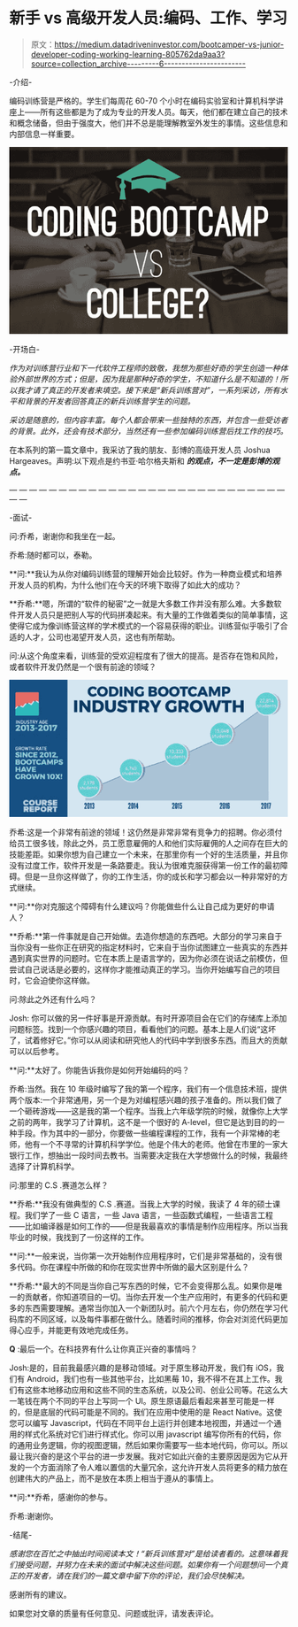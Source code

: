# 新手 vs 高级开发人员:编码、工作、学习

> 原文：<https://medium.datadriveninvestor.com/bootcamper-vs-junior-developer-coding-working-learning-805762da9aa3?source=collection_archive---------6----------------------->

-介绍-

编码训练营是严格的。学生们每周花 60-70 个小时在编码实验室和计算机科学讲座上——所有这些都是为了成为专业的开发人员。每天，他们都在建立自己的技术和概念储备，但由于强度大，他们并不总是能理解教室外发生的事情。这些信息和内部信息一样重要。

![](img/b95668f3f05868db5a4805b892076ef4.png)

-开场白-

*作为对训练营行业和下一代软件工程师的致敬，我想为那些好奇的学生创造一种体验外部世界的方式；但是，因为我是那种好奇的学生，不知道什么是不知道的！所以我才请了真正的开发者来填空。接下来是“新兵训练营对”，一系列采访，所有水平和背景的开发者回答真正的新兵训练营学生的问题。*

*采访是随意的，但内容丰富。每个人都会带来一些独特的东西，并包含一些受访者的背景。此外，还会有技术部分，当然还有一些参加编码训练营后找工作的技巧。*

在本系列的第一篇文章中，我采访了我的朋友、彭博的高级开发人员 Joshua Hargeaves。声明:以下观点是约书亚·哈尔格夫斯和 ***的观点，不一定是彭博的观点。***

— — — — — — — — — — — — — — — — — — — — — — — — — — — — — —

-面试-

问:乔希，谢谢你和我坐在一起。

乔希:随时都可以，泰勒。

**问:**我认为从你对编码训练营的理解开始会比较好。作为一种商业模式和培养开发人员的机构，为什么他们在今天的环境下取得了如此大的成功？

**乔希:**嗯，所谓的“软件的秘密”之一就是大多数工作并没有那么难。大多数软件开发人员只是把别人写的代码拼凑起来。有大量的工作做着类似的简单事情，这使得它成为像训练营这样的学术模式的一个容易获得的职业。训练营似乎吸引了合适的人才，公司也渴望开发人员，这也有所帮助。

问:从这个角度来看，训练营的受欢迎程度有了很大的提高。是否存在饱和风险，或者软件开发仍然是一个很有前途的领域？

![](img/0462158135cba94b9d68f7e2bce4b281.png)

乔希:这是一个非常有前途的领域！这仍然是非常非常有竞争力的招聘。你必须付给员工很多钱，除此之外，员工愿意雇佣的人和他们实际雇佣的人之间存在巨大的技能差距。如果你想为自己建立一个未来，在那里你有一个好的生活质量，并且你没有过度工作，软件开发是一条路要走。我认为很难克服获得第一份工作的最初障碍。但是一旦你这样做了，你的工作生活，你的成长和学习都会以一种非常好的方式继续。

**问:**你对克服这个障碍有什么建议吗？你能做些什么让自己成为更好的申请人？

**乔希:**第一件事就是自己开始做。去造你想造的东西吧。大部分的学习来自于当你没有一些你正在研究的指定材料时，它来自于当你试图建立一些真实的东西并遇到真实世界的问题时。它在本质上是语言学的，因为你必须在说话之前模仿，但尝试自己说话是必要的，这样你才能推动真正的学习。当你开始编写自己的项目时，它会迫使你这样做。

问:除此之外还有什么吗？

Josh: 你可以做的另一件好事是开源贡献。有时开源项目会在它们的存储库上添加问题标签。找到一个你感兴趣的项目，看看他们的问题。基本上是人们说“这坏了，试着修好它。”你可以从阅读和研究他人的代码中学到很多东西。而且大的贡献可以以后参考。

**问:**太好了。你能告诉我你是如何开始编码的吗？

乔希:当然。我在 10 年级时编写了我的第一个程序，我们有一个信息技术班，提供两个版本:一个非常通用，另一个是为对编程感兴趣的孩子准备的。所以我们做了一个砸砖游戏——这是我的第一个程序。当我上六年级学院的时候，就像你上大学之前的两年，我学习了计算机，这不是一个很好的 A-level，但它是达到目的的一种手段。作为其中的一部分，你要做一些编程课程的工作，我有一个非常棒的老师，他有一个不寻常的计算机科学学位。他是个伟大的老师。他曾在市里的一家大银行工作，想抽出一段时间去教书。当需要决定我在大学想做什么的时候，我最终选择了计算机科学。

问:那里的 C.S .赛道怎么样？

**乔希:**我没有做典型的 C.S .赛道。当我上大学的时候，我读了 4 年的硕士课程。我们学了一些 C 语言，一些 Java 语言，一些函数式编程，一些语言工程——比如编译器是如何工作的——但是我最喜欢的事情是制作应用程序。所以当我毕业的时候，我找到了一份这样的工作。

**问:**一般来说，当你第一次开始制作应用程序时，它们是非常基础的，没有很多代码。你在课程中所做的和你在现实世界中所做的最大区别是什么？

**乔希:**最大的不同是当你自己写东西的时候，它不会变得那么乱。如果你是唯一的贡献者，你知道项目的一切。当你去开发一个生产应用时，有更多的代码和更多的东西需要理解。通常当你加入一个新团队时。前六个月左右，你仍然在学习代码库的不同区域，以及每件事都在做什么。随着时间的推移，你会对浏览代码更加得心应手，并能更有效地完成任务。

**Q** :最后一个。在科技界有什么让你真正兴奋的事情吗？

Josh:是的，目前我最感兴趣的是移动领域。对于原生移动开发，我们有 iOS，我们有 Android，我们也有一些其他平台，比如黑莓 10，我不得不在其上工作。我们有这些本地移动应用和这些不同的生态系统，以及公司、创业公司等。花这么大一笔钱在两个不同的平台上写同一个 UI。原生原语最后看起来甚至可能是一样的，但是底层的代码可能是不同的。我们在应用中使用的是 React Native。这使您可以编写 Javascript，代码在不同平台上运行并创建本地视图，并通过一个通用的样式化系统对它们进行样式化。你可以用 javascript 编写你所有的代码，你的通用业务逻辑，你的视图逻辑，然后如果你需要写一些本地代码，你可以。所以最让我兴奋的是这个平台的进一步发展。我对它如此兴奋的主要原因是因为它从开发的一个方面消除了令人难以置信的大量冗余，这允许开发人员将更多的精力放在创建伟大的产品上，而不是放在本质上相当于遵从的事情上。

**问:**乔希，感谢你的参与。

乔希:谢谢你。

-结尾-

*感谢您在百忙之中抽出时间阅读本文！“新兵训练营对”是给读者看的。这意味着我们接受问题，并努力在未来的面试中解决这些问题。如果你有一个问题想问一个真正的开发者，请在我们的一篇文章中留下你的评论，我们会尽快解决。*

感谢所有的建议。

如果您对文章的质量有任何意见、问题或批评，请发表评论。